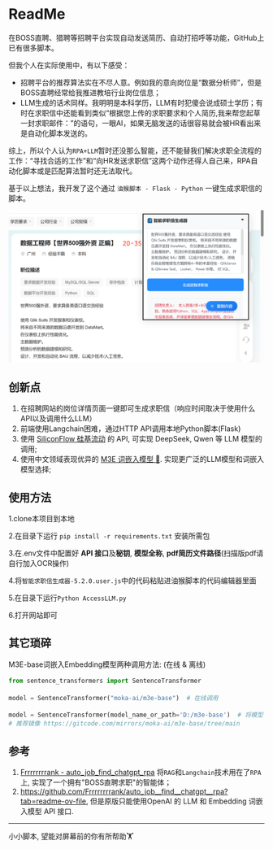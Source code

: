 # ReadMe

在BOSS直聘、猎聘等招聘平台实现自动发送简历、自动打招呼等功能，GitHub上已有很多脚本。

但我个人在实际使用中，有以下感受：

- 招聘平台的推荐算法实在不尽人意。例如我的意向岗位是“数据分析师”，但是BOSS直聘经常给我推进教培行业岗位信息；
- LLM生成的话术同样。我明明是本科学历，LLM有时犯傻会说成硕士学历；有时在求职信中还能看到类似“根据您上传的求职要求和个人简历,我来帮您起草一封求职邮件：”的语句，一眼AI，如果无脑发送的话很容易就会被HR看出来是自动化脚本发送的。

综上，所以个人认为`RPA+LLM`暂时还没那么智能，还不能替我们解决求职全流程的工作：“寻找合适的工作”和“向HR发送求职信”这两个动作还得人自己来，RPA自动化脚本或是匹配算法暂时还无法取代。

基于以上想法，我开发了这个通过 `油猴脚本 - Flask - Python` 一键生成求职信的脚本。

![image-20250331131512380](ReadMe.assets/image-20250331131512380.png)

## 创新点

1. 在招聘网站的岗位详情页面一键即可生成求职信（响应时间取决于使用什么API以及调用什么LLM）
2. 前端使用Langchain困难，通过HTTP API调用本地Python脚本(Flask)
3. 使用 [SiliconFlow 硅基流动](https://cloud.siliconflow.cn/i/akwXG1GV) 的 API, 可实现 DeepSeek, Qwen 等 LLM 模型的调用;
4. 使用中文领域表现优异的 [M3E 词嵌入模型 🤗](https://huggingface.co/moka-ai/m3e-base). 实现更广泛的LLM模型和词嵌入模型选择;

## 使用方法

1.clone本项目到本地

2.在目录下运行 `pip install -r requirements.txt` 安装所需包

3.在.env文件中配置好 **API 接口**及**秘钥**, **模型全称**, **pdf简历文件路径**(扫描版pdf请自行加入OCR操作)

4.将`智能求职信生成器-5.2.0.user.js`中的代码粘贴进油猴脚本的代码编辑器里面

5.在目录下运行`Python AccessLLM.py`

6.打开网站即可

##  其它琐碎

M3E-base词嵌入Embedding模型两种调用方法: (在线 & 离线)

```Python
from sentence_transformers import SentenceTransformer

model = SentenceTransformer("moka-ai/m3e-base")  # 在线调用

model = SentenceTransformer(model_name_or_path='D:/m3e-base')  # 将模型下载到本地离线调用
# 推荐镜像 https://gitcode.com/mirrors/moka-ai/m3e-base/tree/main
```

## 参考

1. [Frrrrrrrrank - auto_job_find_chatgpt_rpa](https://github.com/Frrrrrrrrank/auto_job__find__chatgpt__rpa?tab=readme-ov-file) 将`RAG`和`Langchain`技术用在了`RPA`上, 实现了一个拥有"BOSS直聘求职"的智能体；
2. https://github.com/Frrrrrrrrank/auto_job__find__chatgpt__rpa?tab=readme-ov-file, 但是原版只能使用OpenAI 的 LLM 和 Embedding 词嵌入模型 API 接口.

---

小小脚本, 望能对屏幕前的你有所帮助🏋️
